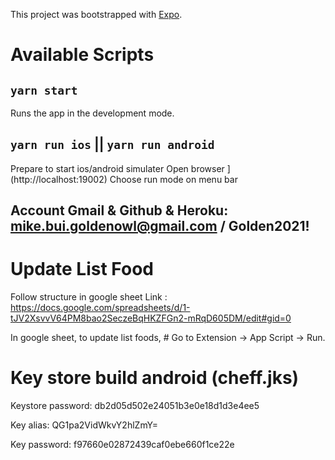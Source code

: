 This project was bootstrapped with [Expo](https://github.com/expo/expo).

# Available Scripts

## `yarn start`

Runs the app in the development mode.<br>

## `yarn run ios` || `yarn run android`

Prepare to start ios/android simulater
Open browser ](http://localhost:19002)
Choose run mode on menu bar

## Account Gmail & Github & Heroku: mike.bui.goldenowl@gmail.com / Golden2021!

# Update List Food
Follow structure in google sheet
Link : https://docs.google.com/spreadsheets/d/1-tJV2XsvvV64PM8bao2SeczeBqHKZFGn2-mRqD605DM/edit#gid=0

In google sheet, to update list foods, # Go to Extension -> App Script -> Run.




# Key store build android (cheff.jks)
Keystore password: db2d05d502e24051b3e0e18d1d3e4ee5

Key alias:         QG1pa2VidWkvY2hlZmY=

Key password:      f97660e02872439caf0ebe660f1ce22e
